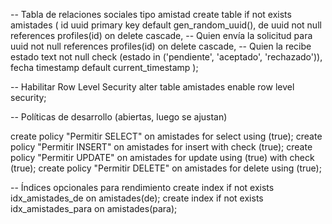 -- Tabla de relaciones sociales tipo amistad
create table if not exists amistades (
  id uuid primary key default gen_random_uuid(),
  de uuid not null references profiles(id) on delete cascade,         -- Quien envía la solicitud
  para uuid not null references profiles(id) on delete cascade,       -- Quien la recibe
  estado text not null check (estado in ('pendiente', 'aceptado', 'rechazado')),
  fecha timestamp default current_timestamp
);

-- Habilitar Row Level Security
alter table amistades enable row level security;

-- Políticas de desarrollo (abiertas, luego se ajustan)

create policy "Permitir SELECT" on amistades for select using (true);
create policy "Permitir INSERT" on amistades for insert with check (true);
create policy "Permitir UPDATE" on amistades for update using (true) with check (true);
create policy "Permitir DELETE" on amistades for delete using (true);

-- Índices opcionales para rendimiento
create index if not exists idx_amistades_de on amistades(de);
create index if not exists idx_amistades_para on amistades(para);
